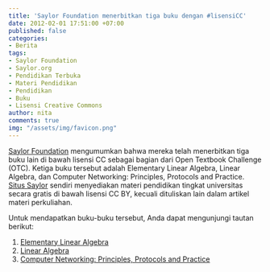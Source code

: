```yaml
---
title: 'Saylor Foundation menerbitkan tiga buku dengan #lisensiCC'
date: 2012-02-01 17:51:00 +07:00
published: false
categories:
- Berita
tags:
- Saylor Foundation
- Saylor.org
- Pendidikan Terbuka
- Materi Pendidikan
- Pendidikan
- Buku
- Lisensi Creative Commons
author: nita
comments: true
img: "/assets/img/favicon.png"
---
```


[Saylor Foundation](http://www.saylor.org/) mengumumkan bahwa mereka telah menerbitkan tiga buku lain di bawah lisensi CC sebagai bagian dari Open Textbook Challenge (OTC). Ketiga buku tersebut adalah Elementary Linear Algebra, Linear Algebra, dan Computer Networking: Principles, Protocols and Practice. [Situs Saylor](http://creativecommons.or.id/2011/11/saylor-org-materi-pendidikan-gratis/) sendiri menyediakan materi pendidikan tingkat universitas secara gratis di bawah lisensi CC BY, kecuali dituliskan lain dalam artikel materi perkuliahan.

Untuk mendapatkan buku-buku tersebut, Anda dapat mengunjungi tautan berikut:

1. [Elementary Linear Algebra](http:/www.saylor.org/site/wp-content/uploads/2012/01/Elementary-Linear-Algebra-1-30-11-Kuttler-OTC.pdf)
2. [Linear Algebra](http://www.saylor.org/site/wp-content/uploads/2012/01/Linear-Algebra-Kuttler-1-30-11-OTC.pdf)
3. [Computer Networking: Principles, Protocols and Practice](http://www.saylor.org/site/wp-content/uploads/2012/01/Computer-Networking-Principles-Bonaventure-1-30-31-OTC.pdf)
